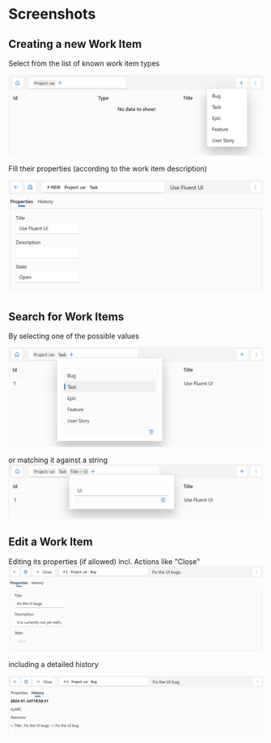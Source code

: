 # Screenshots

## Creating a new Work Item

Select from the list of known work item types

![New-Dropdown](New-Dropdown.png)

Fill their properties (according to the work item description)

![New](New.png)

## Search for Work Items

By selecting one of the possible values

![Wiql-WorkItemType](Wiql-WorkItemType.png)

or matching it against a string
![Wiql-StringMatch](Wiql-StringMatch.png)

## Edit a Work Item

Editing its properties (if allowed) incl. Actions like "Close"
![Edit](Edit.png)

including a detailed history

![Edit-History](Edit-History.png)